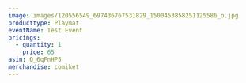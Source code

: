```yaml
---
image: images/120556549_697436767531829_1500453858251125586_o.jpg
producttype: Playmat
eventName: Test Event
pricings:
  - quantity: 1
    price: 65
asin: Q_6qFnHP5
merchandise: comiket
---
```

